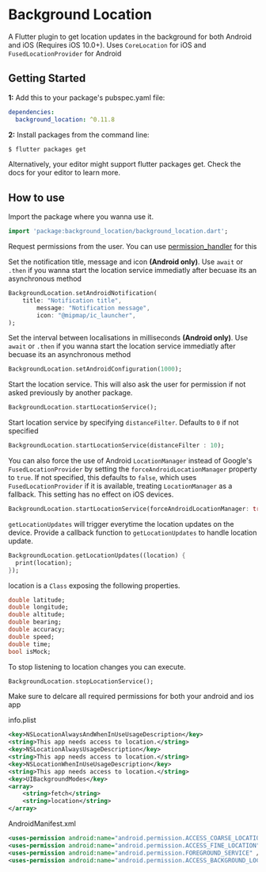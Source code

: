 # Background Location

A Flutter plugin to get location updates in the background for both Android and iOS (Requires iOS 10.0+). Uses `CoreLocation` for iOS and `FusedLocationProvider` for Android

## Getting Started

**1:** Add this to your package's pubspec.yaml file:

```yaml
dependencies:
  background_location: ^0.11.8
```

**2:** Install packages from the command line:

```bash
$ flutter packages get
```

Alternatively, your editor might support flutter packages get. Check the docs for your editor to learn more.

## How to use

Import the package where you wanna use it.

```dart
import 'package:background_location/background_location.dart';
```

Request permissions from the user. You can use [permission_handler](https://pub.dev/packages/permission_handler) for this

Set the notification title, message and icon **(Android only)**. Use `await` or `.then` if you wanna start the location service immediatly after becuase its an asynchronous method

```dart
BackgroundLocation.setAndroidNotification(
	title: "Notification title",
        message: "Notification message",
        icon: "@mipmap/ic_launcher",
);
```

Set the interval between localisations in milliseconds **(Android only)**. Use `await` or `.then` if you wanna start the location service immediatly after becuase its an asynchronous method

```dart
BackgroundLocation.setAndroidConfiguration(1000);
```

Start the location service. This will also ask the user for permission if not asked previously by another package.

```dart
BackgroundLocation.startLocationService();
```

Start location service by specifying `distanceFilter`. Defaults to `0` if not specified

```dart
BackgroundLocation.startLocationService(distanceFilter : 10);
```

You can also force the use of Android `LocationManager` instead of Google's `FusedLocationProvider` by setting the `forceAndroidLocationManager` property to `true`. If not specified, this defaults to `false`, which uses `FusedLocationProvider` if it is available, treating `LocationManager` as a fallback. This setting has no effect on iOS devices.

```dart
BackgroundLocation.startLocationService(forceAndroidLocationManager: true);
```

`getLocationUpdates` will trigger everytime the location updates on the device. Provide a callback function to `getLocationUpdates` to handle location update.

```dart
BackgroundLocation.getLocationUpdates((location) {
  print(location);
});
```

location is a `Class` exposing the following properties.

```dart
double latitude;
double longitude;
double altitude;
double bearing;
double accuracy;
double speed;
double time;
bool isMock;
```

To stop listening to location changes you can execute.

```dart
BackgroundLocation.stopLocationService();
```

Make sure to delcare all required permissions for both your android and ios app

info.plist
```xml
<key>NSLocationAlwaysAndWhenInUseUsageDescription</key>
<string>This app needs access to location.</string>
<key>NSLocationAlwaysUsageDescription</key>
<string>This app needs access to location.</string>
<key>NSLocationWhenInUseUsageDescription</key>
<string>This app needs access to location.</string>
<key>UIBackgroundModes</key>
<array>
	<string>fetch</string>
	<string>location</string>
</array>
```

AndroidManifest.xml
```xml
<uses-permission android:name="android.permission.ACCESS_COARSE_LOCATION" />
<uses-permission android:name="android.permission.ACCESS_FINE_LOCATION" />
<uses-permission android:name="android.permission.FOREGROUND_SERVICE" />
<uses-permission android:name="android.permission.ACCESS_BACKGROUND_LOCATION"/> 
```
<!-- TODO: Fix example -->
<!-- ## Example -->
<!-- **[Complete working application Example](https://github.com/almoullim/background_location/tree/master/example)** -->
